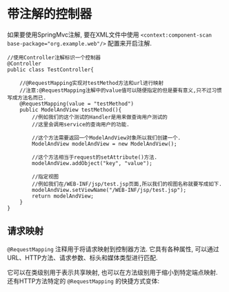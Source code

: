 # 带注解的控制器

如果要使用SpringMvc注解, 要在XML文件中使用 ```<context:component-scan base-package="org.example.web"/>``` 配置来开启注解.

```
//使用Controller注解标识一个控制器
@Controller
public class TestController{

    //@RequestMapping实现对testMethod方法和url进行映射
    //注意:@RequestMapping注解中的value值可以随便指定的但是要有意义,只不过习惯写成方法名而已.
    @RequestMapping(value = "testMethod")
    public ModelAndView testMethod(){
        //例如我们的这个测试的Handler是用来做查询用户测试的
        //这里会调用service的查询用户的功能.

        //这个方法需要返回一个ModelAndView对象所以我们创建一个.
        ModelAndView modelAndView = new ModelAndView();

        //这个方法相当于request的setAttribute()方法.
        modelAndView.addObject("key", "value");

        //指定视图
        //例如我们在/WEB-INF/jsp/test.jsp页面,所以我们的视图名称就要写成如下.
        modelAndView.setViewName("/WEB-INF/jsp/test.jsp");
        return modelAndView;
    }
}
```

## 请求映射
```@RequestMapping``` 注释用于将请求映射到控制器方法. 它具有各种属性, 可以通过URL、HTTP方法、请求参数、标头和媒体类型进行匹配.

它可以在类级别用于表示共享映射, 也可以在方法级别用于缩小到特定端点映射. 还有HTTP方法特定的 ```@RequestMapping``` 的快捷方式变体:

























